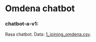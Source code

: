 # Omdena chatbot

### chatbot-a-v1:
Rasa chatbot. Data: [1_joining_omdena.csv](https://github.com/nyhDatAIQC/omdena_chatbot/blob/main/data/1_joining_omdena.csv).

